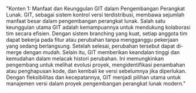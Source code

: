 "Konten 1: Manfaat dan Keunggulan GIT dalam Pengembangan Perangkat Lunak. GIT, sebagai sistem kontrol versi terdistribusi, membawa sejumlah manfaat besar dalam pengembangan perangkat lunak. Salah satu keunggulan utama GIT adalah kemampuannya untuk mendukung kolaborasi tim secara efisien. Dengan sistem branching yang kuat, setiap anggota tim dapat bekerja pada fitur atau perubahan tanpa mengganggu pekerjaan yang sedang berlangsung. Setelah selesai, perubahan tersebut dapat di-merge dengan mudah. Selain itu, GIT memberikan keandalan tinggi dan kemudahan dalam melacak histori perubahan. Ini memungkinkan pengembang untuk melihat evolusi proyek, mengidentifikasi penambahan atau penghapusan kode, dan kembali ke versi sebelumnya jika diperlukan. Dengan fleksibilitas dan kecepatannya, GIT menjadi pilihan utama untuk manajemen versi dalam proyek pengembangan perangkat lunak modern." 
